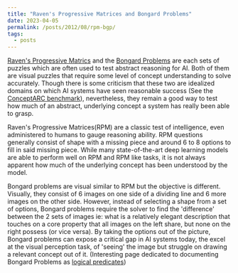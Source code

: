 ```yaml
---
title: "Raven's Progressive Matrices and Bongard Problems"
date: 2023-04-05
permalink: /posts/2012/08/rpm-bgp/
tags:
  - posts
---
```


[Raven's Progressive Matrics](https://en.wikipedia.org/wiki/Raven%27s_Progressive_Matrices) and the [Bongard Problems](https://www.oebp.org/welcome.php)
are each sets of puzzles which are often used to test abstract reasoning for AI. Both of them are visual puzzles that require some level of 
concept understanding to solve accurately. Though there is some criticism that these two are idealized domains on which AI systems have seen 
reasonable success (See the [ConceptARC benchmark](https://arxiv.org/abs/2305.07141)), nevertheless, they remain a good way to test how much of an
abstract, underlying concept a system has really been able to grasp.

Raven's Progressive Matrices(RPM) are a classic test of intelligence, even administered to humans to gauge reasoning ability. RPM questions generally
consist of shape with a missing piece and around 6 to 8 options to fill in said missing piece. While many state-of-the-art deep learning models are able
to perform well on RPM and RPM like tasks, it is not always apparent how much of the underlying concept has been understood by the model.

Bongard problems are visual similar to RPM but the objective is different. Visually, they consist of 6 images on one side of a dividing line and 6
more images on the other side. However, instead of selecting a shape from a set of options, Bongard problems require the solver to find the 'difference'
between the 2 sets of images ie: what is a relatively elegant description that touches on a core property that all images on the left share, but none on
the right possess (or vice versa). By taking the options out of the picture, Bongard problems can expose a critical gap in AI systems today, the excel
at the visual perception task, of 'seeing' the image but struggle on drawing a relevant concept out of it. (Interesting page dedicated to documenting
Bongard Problems as [logical predicates](https://www.oebp.org/search.php?q=TRIANGLE&meta=no))
